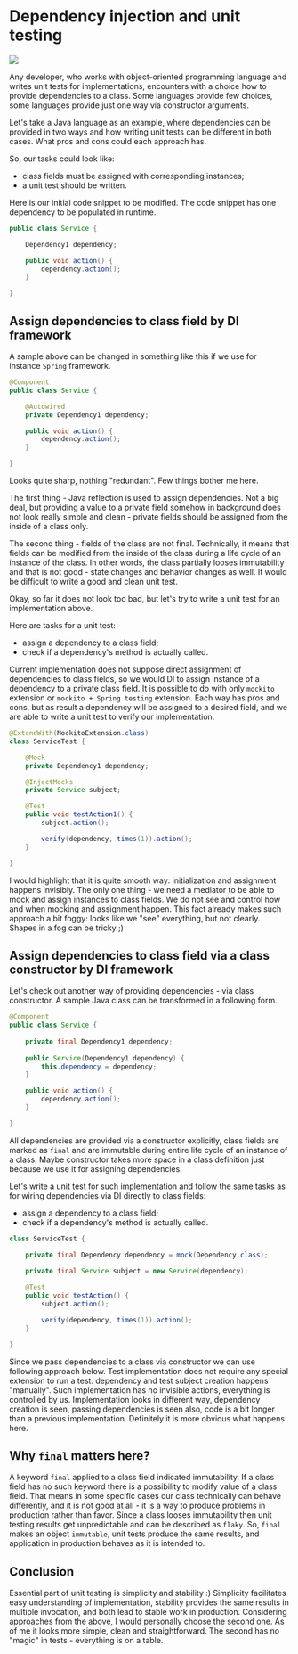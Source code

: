 # Dependency injection and unit testing

![](/home/alex538/sources/java/write-testable-code/resources/title.jpg)

Any developer, who works with object-oriented programming language and writes unit tests for implementations,
encounters with a choice how to provide dependencies to a class. Some languages provide few choices,
some languages provide just one way via constructor arguments.

Let's take a Java language as an example, where dependencies can be provided in two ways and how writing unit tests
can be different in both cases. What pros and cons could each approach has.

So, our tasks could look like:
- class fields must be assigned with corresponding instances;
- a unit test should be written.

Here is our initial code snippet to be modified. The code snippet has one dependency to be populated in runtime.

```java
public class Service {

    Dependency1 dependency;

    public void action() {
        dependency.action();
    }

}
```

## Assign dependencies to class field by DI framework

A sample above can be changed in something like this if we use for instance `Spring` framework.

```java
@Component
public class Service {

    @Autowired
    private Dependency1 dependency;

    public void action() {
        dependency.action();
    }

}
```

Looks quite sharp, nothing "redundant". Few things bother me here. 

The first thing - Java reflection is used to assign dependencies. Not a big deal, but providing a value to a private field
somehow in background does not look really simple and clean - private fields should be assigned from the inside of a class only.

The second thing - fields of the class are not final. Technically, it means that fields can be modified from the inside 
of the class during a life cycle of an instance of the class. In other words, the class partially looses immutability 
and that is not good - state changes and behavior changes as well. It would be difficult to write a good and clean unit test.

Okay, so far it does not look too bad, but let's try to write a unit test for an implementation above. 

Here are tasks for a unit test:
- assign a dependency to a class field;
- check if a dependency's method is actually called.

Current implementation does not suppose direct assignment of dependencies to class fields, so we would DI to assign
instance of a dependency to a private class field. It is possible to do with only `mockito` extension 
or `mockito + Spring testing` extension. Each way has pros and cons, but as result a dependency will be assigned
to a desired field, and we are able to write a unit test to verify our implementation.

```java
@ExtendWith(MockitoExtension.class)
class ServiceTest {

    @Mock
    private Dependency1 dependency;

    @InjectMocks
    private Service subject;

    @Test
    public void testAction1() {
        subject.action();

        verify(dependency, times(1)).action();
    }

}
```

I would highlight that it is quite smooth way: initialization and assignment happens invisibly. The only one thing - 
we need a mediator to be able to mock and assign instances to class fields. We do not see and control how and 
when mocking and assignment happen. This fact already makes such approach a bit foggy: looks like we "see" everything,
but not clearly. Shapes in a fog can be tricky ;)

## Assign dependencies to class field via a class constructor by DI framework

Let's check out another way of providing dependencies - via class constructor. A sample Java class can be transformed in a following form.

```java
@Component
public class Service {
    
    private final Dependency1 dependency;
    
    public Service(Dependency1 dependency) {
        this.dependency = dependency;
    }

    public void action() {
        dependency.action();
    }

}
```

All dependencies are provided via a constructor explicitly, class fields are marked as `final` and are immutable
during entire life cycle of an instance of a class. Maybe constructor takes more space in a class definition
just because we use it for assigning dependencies.

Let's write a unit test for such implementation and follow the same tasks as for wiring dependencies via DI directly to class fields:
- assign a dependency to a class field;
- check if a dependency's method is actually called.

```java
class ServiceTest {

    private final Dependency dependency = mock(Dependency.class);
    
    private final Service subject = new Service(dependency);

    @Test
    public void testAction() {
        subject.action();

        verify(dependency, times(1)).action();
    }

}
```

Since we pass dependencies to a class via constructor we can use following approach below. Test implementation does not
require any special extension to run a test: dependency and test subject creation happens "manually". Such implementation
has no invisible actions, everything is controlled by us. Implementation looks in different way, dependency creation is seen,
passing dependencies is seen also, code is a bit longer than a previous implementation. Definitely it is more obvious what happens here.

## Why `final` matters here?
A keyword `final` applied to a class field indicated immutability. If a class field has no such keyword there is a possibility
to modify value of a class field. That means in some specific cases our class technically can behave differently, and
it is not good at all - it is a way to produce problems in production rather than favor. Since a class looses immutability 
then unit testing results get unpredictable and can be described as `flaky`. So, `final` makes an object `immutable`, 
unit tests produce the same results, and application in production behaves as it is intended to.

## Conclusion
Essential part of unit testing is simplicity and stability :) Simplicity facilitates easy understanding of implementation, 
stability provides the same results in multiple invocation, and both lead to stable work in production. Considering approaches
from the above, I would personally choose the second one. As of me it looks more simple, clean and straightforward.
The second has no "magic" in tests - everything is on a table.